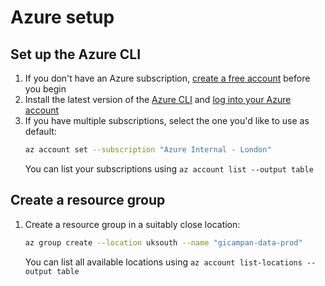 # Azure setup

## Set up the Azure CLI

1. If you don't have an Azure subscription, [create a free account](https://azure.microsoft.com/free) before you begin
1. Install the latest version of the [Azure CLI](https://docs.microsoft.com/en-us/cli/azure/install-azure-cli) and [log into your Azure account](https://docs.microsoft.com/en-us/cli/azure/authenticate-azure-cli)
1. If you have multiple subscriptions, select the one you'd like to use as default:
   ```bash
   az account set --subscription "Azure Internal - London"
   ```
   You can list your subscriptions using `az account list --output table`

## Create a resource group

1. Create a resource group in a suitably close location:
   ```bash
   az group create --location uksouth --name "gicampan-data-prod"
   ```
   You can list all available locations using `az account list-locations --output table`
